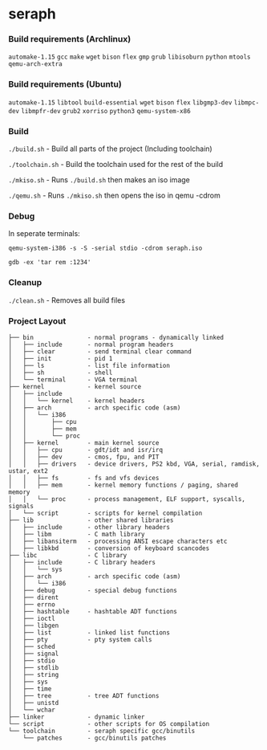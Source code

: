 # seraph

### Build requirements (Archlinux)
`automake-1.15`
`gcc`
`make`
`wget`
`bison`
`flex`
`gmp`
`grub`
`libisoburn`
`python`
`mtools`
`qemu-arch-extra`

### Build requirements (Ubuntu)
`automake-1.15`
`libtool`
`build-essential`
`wget`
`bison`
`flex`
`libgmp3-dev`
`libmpc-dev`
`libmpfr-dev`
`grub2`
`xorriso`
`python3`
`qemu-system-x86`

### Build
`./build.sh` - Build all parts of the project (Including toolchain)

`./toolchain.sh` - Build the toolchain used for the rest of the build

`./mkiso.sh` - Runs `./build.sh` then makes an iso image

`./qemu.sh` - Runs `./mkiso.sh` then opens the iso in qemu -cdrom

### Debug
In seperate terminals:

`qemu-system-i386 -s -S -serial stdio -cdrom seraph.iso`

`gdb -ex 'tar rem :1234'` 

### Cleanup
`./clean.sh` - Removes all build files

### Project Layout
```
├── bin               - normal programs - dynamically linked  
│   ├── include       - normal program headers  
│   ├── clear         - send terminal clear command
│   ├── init          - pid 1
│   ├── ls            - list file information
│   ├── sh            - shell  
│   └── terminal      - VGA terminal  
├── kernel            - kernel source  
│   ├── include       
│   │   └── kernel    - kernel headers
│   ├── arch          - arch specific code (asm)  
│   │   └── i386  
│   │       ├── cpu  
│   │       ├── mem  
│   │       └── proc  
│   ├── kernel        - main kernel source  
│   │   ├── cpu       - gdt/idt and isr/irq  
│   │   ├── dev       - cmos, fpu, and PIT  
│   │   ├── drivers   - device drivers, PS2 kbd, VGA, serial, ramdisk, ustar, ext2  
│   │   ├── fs        - fs and vfs devices  
│   │   ├── mem       - kernel memory functions / paging, shared memory  
│   │   └── proc      - process management, ELF support, syscalls, signals  
│   └── script        - scripts for kernel compilation  
├── lib               - other shared libraries 
│   ├── include       - other library headers
│   ├── libm          - C math library 
│   ├── libansiterm   - processing ANSI escape characters etc
│   ├── libkbd        - conversion of keyboard scancodes
├── libc              - C library  
│   ├── include       - C library headers  
│   │   └── sys  
│   ├── arch          - arch specific code (asm)  
│   │   └── i386  
│   ├── debug         - special debug functions  
│   ├── dirent
│   ├── errno  
│   ├── hashtable     - hashtable ADT functions  
│   ├── ioctl  
│   ├── libgen   
│   ├── list          - linked list functions  
│   ├── pty           - pty system calls  
│   ├── sched  
│   ├── signal  
│   ├── stdio  
│   ├── stdlib  
│   ├── string  
│   ├── sys  
│   ├── time
│   ├── tree          - tree ADT functions  
│   ├── unistd
│   └── wchar 
├── linker            - dynamic linker  
└── script            - other scripts for OS compilation  
└── toolchain         - seraph specific gcc/binutils  
    └── patches       - gcc/binutils patches  
```
